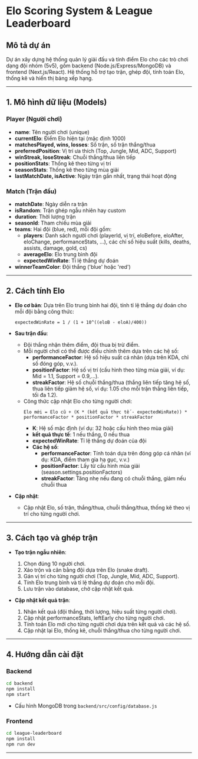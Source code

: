 # Elo Scoring System & League Leaderboard

## Mô tả dự án

Dự án xây dựng hệ thống quản lý giải đấu và tính điểm Elo cho các trò chơi dạng đội nhóm (5v5), gồm backend (Node.js/Express/MongoDB) và frontend (Next.js/React). Hệ thống hỗ trợ tạo trận, ghép đội, tính toán Elo, thống kê và hiển thị bảng xếp hạng.

---

## 1. Mô hình dữ liệu (Models)

### Player (Người chơi)
- **name**: Tên người chơi (unique)
- **currentElo**: Điểm Elo hiện tại (mặc định 1000)
- **matchesPlayed, wins, losses**: Số trận, số trận thắng/thua
- **preferredPosition**: Vị trí ưa thích (Top, Jungle, Mid, ADC, Support)
- **winStreak, loseStreak**: Chuỗi thắng/thua liên tiếp
- **positionStats**: Thống kê theo từng vị trí
- **seasonStats**: Thống kê theo từng mùa giải
- **lastMatchDate, isActive**: Ngày trận gần nhất, trạng thái hoạt động

### Match (Trận đấu)
- **matchDate**: Ngày diễn ra trận
- **isRandom**: Trận ghép ngẫu nhiên hay custom
- **duration**: Thời lượng trận
- **seasonId**: Tham chiếu mùa giải
- **teams**: Hai đội (blue, red), mỗi đội gồm:
  - **players**: Danh sách người chơi (playerId, vị trí, eloBefore, eloAfter, eloChange, performanceStats, ...), các chỉ số hiệu suất (kills, deaths, assists, damage, gold, cs)
  - **averageElo**: Elo trung bình đội
  - **expectedWinRate**: Tỉ lệ thắng dự đoán
- **winnerTeamColor**: Đội thắng ('blue' hoặc 'red')

---

## 2. Cách tính Elo

- **Elo cơ bản**: Dựa trên Elo trung bình hai đội, tính tỉ lệ thắng dự đoán cho mỗi đội bằng công thức:
  ```
  expectedWinRate = 1 / (1 + 10^((eloB - eloA)/400))
  ```
- **Sau trận đấu**:  
  - Đội thắng nhận thêm điểm, đội thua bị trừ điểm.
  - Mỗi người chơi có thể được điều chỉnh thêm dựa trên các hệ số:
    - **performanceFactor**: Hệ số hiệu suất cá nhân (dựa trên KDA, chỉ số đóng góp, v.v.).
    - **positionFactor**: Hệ số vị trí (cấu hình theo từng mùa giải, ví dụ: Mid = 1.1, Support = 0.9,...).
    - **streakFactor**: Hệ số chuỗi thắng/thua (thắng liên tiếp tăng hệ số, thua liên tiếp giảm hệ số, ví dụ: 1.05 cho mỗi trận thắng liên tiếp, tối đa 1.2).
  - Công thức cập nhật Elo cho từng người chơi:
    ```
    Elo mới = Elo cũ + (K * (kết quả thực tế - expectedWinRate)) * performanceFactor * positionFactor * streakFactor
    ```
    - **K**: Hệ số mặc định (ví dụ: 32 hoặc cấu hình theo mùa giải)
    - **kết quả thực tế**: 1 nếu thắng, 0 nếu thua
    - **expectedWinRate**: Tỉ lệ thắng dự đoán của đội
    - **Các hệ số**:
      - **performanceFactor**: Tính toán dựa trên đóng góp cá nhân (ví dụ: KDA, điểm tham gia hạ gục, v.v.)
      - **positionFactor**: Lấy từ cấu hình mùa giải (season.settings.positionFactors)
      - **streakFactor**: Tăng nhẹ nếu đang có chuỗi thắng, giảm nếu chuỗi thua

- **Cập nhật**:  
  - Cập nhật Elo, số trận, thắng/thua, chuỗi thắng/thua, thống kê theo vị trí cho từng người chơi.

---

## 3. Cách tạo và ghép trận

- **Tạo trận ngẫu nhiên**:
  1. Chọn đúng 10 người chơi.
  2. Xáo trộn và cân bằng đội dựa trên Elo (snake draft).
  3. Gán vị trí cho từng người chơi (Top, Jungle, Mid, ADC, Support).
  4. Tính Elo trung bình và tỉ lệ thắng dự đoán cho mỗi đội.
  5. Lưu trận vào database, chờ cập nhật kết quả.

- **Cập nhật kết quả trận**:
  1. Nhận kết quả (đội thắng, thời lượng, hiệu suất từng người chơi).
  2. Cập nhật performanceStats, leftEarly cho từng người chơi.
  3. Tính toán Elo mới cho từng người chơi dựa trên kết quả và các hệ số.
  4. Cập nhật lại Elo, thống kê, chuỗi thắng/thua cho từng người chơi.

---

## 4. Hướng dẫn cài đặt

### Backend
```bash
cd backend
npm install
npm start
```
- Cấu hình MongoDB trong `backend/src/config/database.js`

### Frontend
```bash
cd league-leaderboard
npm install
npm run dev
```

---



